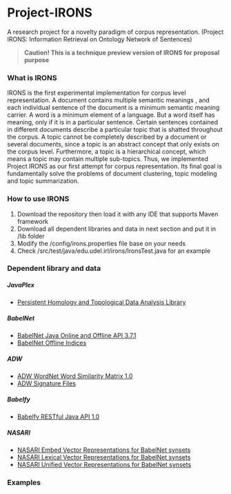 # Project-IRONS
A research project for a novelty paradigm of corpus representation. (Project IRONS: Information Retrieval on Ontology Network of Sentences)
> **Caution! This is a technique preview version of IRONS for proposal purpose**

### What is IRONS
IRONS is the first experimental implementation for corpus level representation. A document contains multiple semantic meanings , and each individual sentence of the document is a minimum semantic meaning carrier. A word is a minimum element of a language. But a word itself has meaning, only if it is in a particular sentence. Certain sentences contained in different documents describe a particular topic that is shatted throughout the corpus. A topic cannot be completely described by a document or several documents, since a topic is an abstract concept that only exists on the corpus level. Furthermore, a topic is a hierarchical concept, which means a topic may contain multiple sub-topics. Thus, we implemented Project IRONS as our first attempt for corpus representation. Its final goal is fundamentally solve the problems of document clustering, topic modeling and topic summarization.

### How to use IRONS
  1. Download the repository then load it with any IDE that supports Maven framework
  2. Download all dependent libraries and data in next section and put it in /lib folder
  3. Modify the /config/irons.properties file base on your needs
  4. Check /src/test/java/edu.udel.irl/irons/IronsTest.java for an example
### Dependent library and data
##### JavaPlex
- [Persistent Homology and Topological Data Analysis Library](https://github.com/appliedtopology/javaplex/files/2196392/javaplex-processing-lib-4.3.4.zip)
##### BabelNet
- [BabelNet Java Online and Offline API 3.7.1](http://babelnet.org/data/3.7/BabelNet-API-3.7.1.zip)
- [BabelNet Offline Indices](https://babelnet.org/guide#HowcanIdownloadtheBabelNetindices?)
##### ADW
- [ADW WordNet Word Similarity Matrix 1.0](http://lcl.uniroma1.it/adw/jar/adw.v1.0.tar.gz)
- [ADW Signature Files](http://lcl.uniroma1.it/adw/ppvs.30g.1k.tar.gz)
##### Babelfy
- [Babelfy RESTful Java API 1.0](http://babelfy.org/data/BabelfyAPI-1.0.zip)
##### NASARI
- [NASARI Embed Vector Representations for BabelNet synsets](http://lcl.uniroma1.it/nasari/files/NASARIembed+UMBC_w2v.zip)
- [NASARI Lexical Vector Representations for BabelNet synsets](http://lcl.uniroma1.it/nasari/files/NASARI_lexical_english.zip)
- [NASARI Unified Vector Representations for BabelNet synsets](http://lcl.uniroma1.it/nasari/files/NASARI_unified_english.zip)
### Examples
